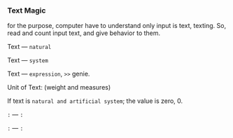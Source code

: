 ### Text Magic
for the purpose, computer have to understand only input is text, texting. So, read and count input text, and give behavior to them.

Text — `natural`

Text — `system`

Text — `expression`, `>>` genie.

Unit of Text: (weight and measures)

If text is `natural and artificial system`; the value is zero, 0.

`:` — `:`

`:` — `:`

